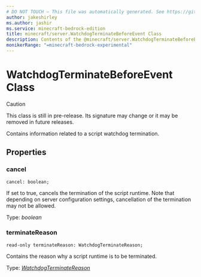 ```yaml
---
# DO NOT TOUCH — This file was automatically generated. See https://github.com/mojang/minecraftapidocsgenerator to modify descriptions, examples, etc.
author: jakeshirley
ms.author: jashir
ms.service: minecraft-bedrock-edition
title: minecraft/server.WatchdogTerminateBeforeEvent Class
description: Contents of the @minecraft/server.WatchdogTerminateBeforeEvent class.
monikerRange: "=minecraft-bedrock-experimental"
---
```

# WatchdogTerminateBeforeEvent Class

> [!CAUTION]
> This class is still in pre-release.  Its signature may change or it may be removed in future releases.

Contains information related to a script watchdog termination.

## Properties

### **cancel**
`cancel: boolean;`

If set to true, cancels the termination of the script runtime. Note that depending on server configuration settings, cancellation of the termination may not be allowed.

Type: *boolean*

### **terminateReason**
`read-only terminateReason: WatchdogTerminateReason;`

Contains the reason why a script runtime is to be terminated.

Type: [*WatchdogTerminateReason*](WatchdogTerminateReason.md)
